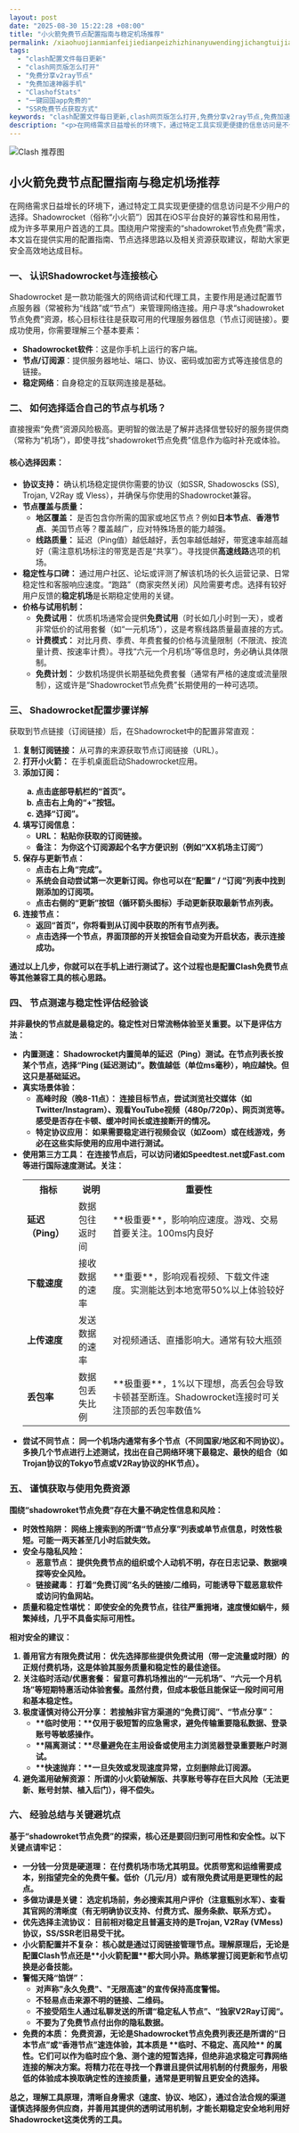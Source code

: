 ```yaml
---
layout: post
date: "2025-08-30 15:22:28 +08:00"
title: "小火箭免费节点配置指南与稳定机场推荐"
permalink: /xiaohuojianmianfeijiedianpeizhizhinanyuwendingjichangtuijian/
tags:
  - "clash配置文件每日更新"
  - "clash网页版怎么打开"
  - "免费分享v2ray节点"
  - "免费加速神器手机"
  - "ClashofStats"
  - "一键回国app免费的"
  - "SSR免费节点获取方式"
keywords: "clash配置文件每日更新,clash网页版怎么打开,免费分享v2ray节点,免费加速神器手机,ClashofStats,一键回国app免费的,SSR免费节点获取方式"
description: "<p>在网络需求日益增长的环境下，通过特定工具实现更便捷的信息访问是不少用户的选择。Shadowrocket（俗称“小火箭”）因其在iOS平台良好的兼容性和易用性，成为许多苹果用户首选的工具。围绕用户常搜索的“shadowroket节点免费”需求，本文旨在提供实用的配置指南、节点选择思路以及相关资源获取建议，帮助大家更安全高效地达成目标。</p>"
---
```


![Clash 推荐图](https://clashjd.github.io/assets/img/免费节点订阅.png)

## 小火箭免费节点配置指南与稳定机场推荐

<p>在网络需求日益增长的环境下，通过特定工具实现更便捷的信息访问是不少用户的选择。Shadowrocket（俗称“小火箭”）因其在iOS平台良好的兼容性和易用性，成为许多苹果用户首选的工具。围绕用户常搜索的“shadowroket节点免费”需求，本文旨在提供实用的配置指南、节点选择思路以及相关资源获取建议，帮助大家更安全高效地达成目标。</p>
<h3>一、 认识Shadowrocket与连接核心</h3>
<p>Shadowrocket 是一款功能强大的网络调试和代理工具，主要作用是通过配置节点服务器（常被称为“线路”或“节点”）来管理网络连接。用户寻求“shadowroket节点免费”资源，核心目标往往是获取可用的代理服务器信息（节点订阅链接）。要成功使用，你需要理解三个基本要素：</p>
<ul>
<li><strong>Shadowrocket软件</strong>：这是你手机上运行的客户端。</li>
<li><strong>节点/订阅源</strong>：提供服务器地址、端口、协议、密码或加密方式等连接信息的链接。</li>
<li><strong>稳定网络</strong>：自身稳定的互联网连接是基础。</li>
</ul>
<h3>二、 如何选择适合自己的节点与机场？</h3>
<p>直接搜索“免费”资源风险极高。更明智的做法是了解并选择信誉较好的服务提供商（常称为“机场”），即使寻找“shadowroket节点免费”信息作为临时补充或体验。</p>
<h4>核心选择因素：</h4>
<ul>
<li><strong>协议支持：</strong> 确认机场稳定提供你需要的协议（如SSR, Shadowoscks (SS), Trojan, V2Ray 或 Vless），并确保与你使用的Shadowrocket兼容。</li>
<li><strong>节点覆盖与质量：</strong>
<ul>
<li><strong>地区覆盖：</strong> 是否包含你所需的国家或地区节点？例如<strong>日本节点</strong>、<strong>香港节点</strong>、美国节点等？覆盖越广，应对特殊场景的能力越强。</li>
<li><strong>线路质量：</strong> 延迟（Ping值）越低越好，丢包率越低越好，带宽速率越高越好（需注意机场标注的带宽是否是“共享”）。寻找提供<strong>高速线路</strong>选项的机场。</li>
</ul>
</li>
<li><strong>稳定性与口碑：</strong> 通过用户社区、论坛或评测了解该机场的长久运营记录、日常稳定性和客服响应速度。“跑路”（商家突然关闭）风险需要考虑。选择有较好用户反馈的<strong>稳定机场</strong>是长期稳定使用的关键。</li>
<li><strong>价格与试用机制：</strong>
<ul>
<li><strong>免费试用：</strong> 优质机场通常会提供<strong>免费试用</strong>（时长如几小时到一天），或者非常低价的试用套餐（如“一元机场”），这是考察线路质量最直接的方式。</li>
<li><strong>计费模式：</strong> 对比月费、季费、年费套餐的价格与流量限制（不限流、按流量计费、按速率计费）。寻找“六元一个月机场”等信息时，务必确认具体限制。</li>
<li><strong>免费计划：</strong> 少数机场提供长期基础免费套餐（通常有严格的速度或流量限制），这或许是“Shadowrocket节点免费”长期使用的一种可选项。</li>
</ul>
</li>
</ul>
<h3>三、 Shadowrocket配置步骤详解</h3>
<p>获取到节点链接（订阅链接）后，在Shadowrocket中的配置非常直观：</p>
<ol>
<li><strong>复制订阅链接：</strong> 从可靠的来源获取节点订阅链接（URL）。</li>
<li><strong>打开小火箭：</strong> 在手机桌面启动Shadowrocket应用。</li>
<li><strong>添加订阅：</li>
<ol type="a">
<li>点击底部导航栏的<strong>“首页”</strong>。</li>
<li>点击右上角的<strong>“+”</strong>按钮。</li>
<li>选择<strong>“订阅”</strong>。</li>
</ol>
<li><strong>填写订阅信息：</strong>
<ul>
<li><strong>URL：</strong> 粘贴你获取的订阅链接。</li>
<li><strong>备注：</strong> 为你这个订阅源起个名字方便识别（例如“XX机场主订阅”）</li>
</ul>
</li>
<li><strong>保存与更新节点：</strong>
<ul>
<li>点击右上角<strong>“完成”</strong>。</li>
<li>系统会自动尝试第一次更新订阅。你也可以在<strong>“配置” / “订阅”</strong>列表中找到刚添加的订阅项。</li>
<li>点击右侧的<strong>“更新”</strong>按钮（循环箭头图标）手动更新获取最新节点列表。</li>
</ul>
</li>
<li><strong>连接节点：</strong>
<ul>
<li>返回<strong>“首页”</strong>，你将看到从订阅中获取的所有节点列表。</li>
<li>点击选择一个节点，界面顶部的<strong>开关按钮</strong>会自动变为开启状态，表示连接成功。</li>
</ul>
</li>
</ol>
<p>通过以上几步，你就可以在手机上进行测试了。这个过程也是配置Clash免费节点等其他兼容工具的核心思路。</p>
<h3>四、 节点测速与稳定性评估经验谈</h3>
<p>并非最快的节点就是最稳定的。<strong>稳定性</strong>对日常流畅体验至关重要。以下是评估方法：</p>
<ul>
<li><strong>内置测速：</strong> Shadowrocket内置简单的延迟（Ping）测试。在节点列表长按某个节点，选择<strong>“Ping (延迟测试)”</strong>。数值越低（单位ms毫秒），响应越快。但这只是基础延迟。</li>
<li><strong>真实场景体验：</strong>
<ul>
<li><strong>高峰时段（晚8-11点）：</strong> 连接目标节点，尝试浏览社交媒体（如Twitter/Instagram）、观看YouTube视频（480p/720p）、网页浏览等。感受是否存在卡顿、缓冲时间长或连接断开的情况。</li>
<li><strong>特定协议应用：</strong> 如果需要稳定进行视频会议（如Zoom）或在线游戏，务必在这些实际使用的应用中进行测试。</li>
</ul>
</li>
<li><strong>使用第三方工具：</strong> 在连接节点后，可以访问诸如Speedtest.net或Fast.com等进行国际速度测试。关注：
<table>
<tr><th>指标</th><th>说明</th><th>重要性</th></tr>
<tr><td><strong>延迟（Ping）</strong></td><td>数据包往返时间</td><td>**极重要**，影响响应速度。游戏、交易首要关注。100ms内良好</td></tr>
<tr><td><strong>下载速度</strong></td><td>接收数据的速率</td><td>**重要**，影响观看视频、下载文件速度。实测能达到本地宽带50%以上体验较好</td></tr>
<tr><td><strong>上传速度</strong></td><td>发送数据的速率</td><td>对视频通话、直播影响大。通常有较大瓶颈</td></tr>
<tr><td><strong>丢包率</strong></td><td>数据包丢失比例</td><td>**极重要**，1%以下理想，高丢包会导致卡顿甚至断连。Shadowrocket连接时可关注顶部的丢包率数值%</td></tr>
</table>
</li>
<li><strong>尝试不同节点：</strong> 同一个机场内通常有多个节点（不同国家/地区和不同协议）。多换几个节点进行上述测试，找出在自己网络环境下最稳定、最快的组合（如Trojan协议的Tokyo节点或V2Ray协议的HK节点）。</li>
</ul>
<h3>五、 谨慎获取与使用免费资源</h3>
<p>围绕“shadowroket节点免费”存在大量不确定性信息和风险：</p>
<ul>
<li><strong>时效性陷阱：</strong> 网络上搜索到的所谓<strong>“节点分享”</strong>列表或单节点信息，时效性极短。可能一两天甚至几小时后就失效。</li>
<li><strong>安全与隐私风险：</strong>
<ul>
<li><strong>恶意节点：</strong> 提供免费节点的组织或个人动机不明，存在日志记录、数据嗅探等安全风险。</li>
<li><strong>链接藏毒：</strong> 打着<strong>“免费订阅”</strong>名头的链接/二维码，可能诱导下载恶意软件或访问钓鱼网站。</li>
</ul>
</li>
<li><strong>质量和稳定性堪忧：</strong> 即使安全的免费节点，往往严重拥堵，速度慢如蜗牛，频繁掉线，几乎不具备实际可用性。</li>
</ul>
<p><strong>相对安全的建议：</strong></p>
<ol>
<li><strong>善用官方有限免费试用：</strong> 优先选择那些提供<strong>免费试用</strong>（带一定流量或时限）的正规付费机场，这是体验其服务质量和稳定性的最佳途径。</li>
<li><strong>关注临时活动/优惠套餐：</strong> 留意可靠机场推出的“一元机场”、“六元一个月机场”等短期特惠活动体验套餐。虽然付费，但成本极低且能保证一段时间可用和基本稳定性。</li>
<li><strong>极度谨慎对待公开分享：</strong> 若接触非官方渠道的<strong>“免费订阅”、“节点分享”</strong>：
<ul>
<li>**临时使用：**仅用于极短暂的应急需求，避免传输重要隐私数据、登录账号等敏感操作。</li>
<li>**隔离测试：**尽量避免在主用设备或使用主力浏览器登录重要账户时测试。</li>
<li>**快速抛弃：**一旦失效或发现速度异常，立刻删除此订阅源。</li>
</ul>
</li>
<li><strong>避免滥用破解资源：</strong> 所谓的小火箭破解版、共享账号等存在巨大风险（无法更新、账号封禁、植入后门），得不偿失。</li>
</ol>
<h3>六、 经验总结与关键避坑点</h3>
<p>基于“shadowroket节点免费”的探索，核心还是要回归到可用性和安全性。以下关键点请牢记：</p>
<ul>
<li><strong>一分钱一分货是硬道理：</strong> 在付费机场市场尤其明显。优质带宽和运维需要成本，别指望完全的免费午餐。低价（几元/月）或有限免费试用是更理性的起点。</li>
<li><strong>多做功课是关键：</strong> 选定机场前，务必搜索其用户评价（注意甄别水军）、查看其官网的清晰度（有无明确协议支持、付费方式、服务条款、联系方式）。</li>
<li><strong>优先选择主流协议：</strong> 目前相对稳定且普遍支持的是Trojan, V2Ray (VMess)协议，SS/SSR老旧易受干扰。</li>
<li><strong>小火箭配置并不复杂：</strong> 核心就是通过订阅链接管理节点。理解原理后，无论是配置<strong>Clash节点</strong>还是**小火箭配置**都大同小异。熟练掌握订阅更新和节点切换是必备技能。</li>
<li><strong>警惕天降“馅饼”：</strong>
<ul>
<li>对声称"永久免费"、"无限高速"的宣传保持高度警惕。</li>
<li>不轻易点击来源不明的链接、二维码。</li>
<li>不接受陌生人通过私聊发送的所谓“稳定私人节点”、“独家<strong>V2Ray订阅</strong>“。</li>
<li>不要为了免费节点付出你的隐私数据。</li>
</ul>
</li>
<li><strong>免费的本质：</strong> 免费资源，无论是<strong>Shadowrocket节点免费</strong>列表还是所谓的<strong>“日本节点”</strong>或<strong>“香港节点”</strong>速连体验，其本质是 **临时、不稳定、高风险** 的属性。它们可以作为临时应个急、测个速的短暂选择，但绝非追求稳定可靠网络连接的解决方案。将精力花在寻找一个靠谱且提供试用机制的付费服务，用极低的体验成本换取确定性的连接质量，通常是更明智且更安全的选择。</li>
</ul>
<p>总之，理解工具原理，清晰自身需求（速度、协议、地区），通过合法合规的渠道谨慎选择服务供应商，并善用其提供的透明试用机制，才能长期稳定安全地利用好Shadowrocket这类优秀的工具。</p>